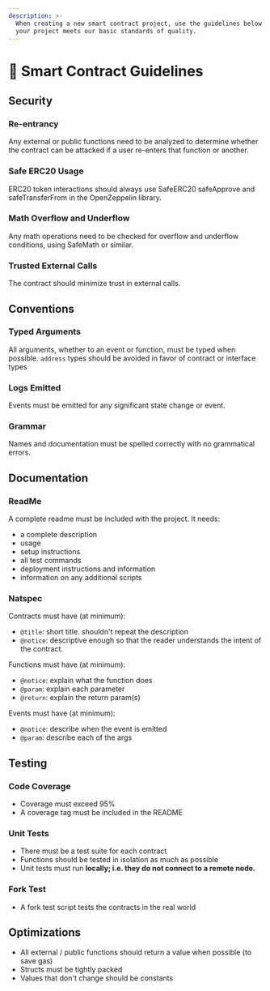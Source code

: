```yaml
---
description: >-
  When creating a new smart contract project, use the guidelines below to ensure
  your project meets our basic standards of quality.
---
```


# 📐 Smart Contract Guidelines

## Security <a id="security"></a>

### Re-entrancy

Any external or public functions need to be analyzed to determine whether the contract can be attacked if a user re-enters that function or another.

### Safe ERC20 Usage

ERC20 token interactions should always use SafeERC20 safeApprove and safeTransferFrom in the OpenZeppelin library.

### Math Overflow and Underflow <a id="math-overflow-and-underflow"></a>

Any math operations need to be checked for overflow and underflow conditions, using SafeMath or similar.

### Trusted External Calls <a id="trusted-external-calls"></a>

The contract should minimize trust in external calls.

## Conventions <a id="conventions"></a>

### Typed Arguments

All arguments, whether to an event or function, must be typed when possible. `address` types should be avoided in favor of contract or interface types

### Logs Emitted <a id="logs-emitted"></a>

Events must be emitted for any significant state change or event.

### Grammar <a id="grammar"></a>

Names and documentation must be spelled correctly with no grammatical errors.

## Documentation <a id="documentation"></a>

### ReadMe

A complete readme must be included with the project. It needs:

* a complete description
* usage
* setup instructions
* all test commands
* deployment instructions and information
* information on any additional scripts

### Natspec <a id="natspec"></a>

Contracts must have \(at minimum\):

* `@title`: short title. shouldn't repeat the description
* `@notice`: descriptive enough so that the reader understands the intent of the contract.

Functions must have \(at minimum\):

* `@notice`: explain what the function does
* `@param`: explain each parameter
* `@return`: explain the return param\(s\)

Events must have \(at minimum\):

* `@notice`: describe when the event is emitted
* `@param`: describe each of the args

## Testing <a id="testing"></a>

### Code Coverage

* Coverage must exceed 95%
* A coverage tag must be included in the README

### Unit Tests <a id="unit-tests"></a>

* There must be a test suite for each contract
* Functions should be tested in isolation as much as possible
* Unit tests must run **locally; i.e. they do not connect to a remote node.**

### Fork Test <a id="fork-test"></a>

* A fork test script tests the contracts in the real world

## Optimizations <a id="optimizations"></a>

* All external / public functions should return a value when possible \(to save gas\)
* Structs must be tightly packed
* Values that don't change should be constants

